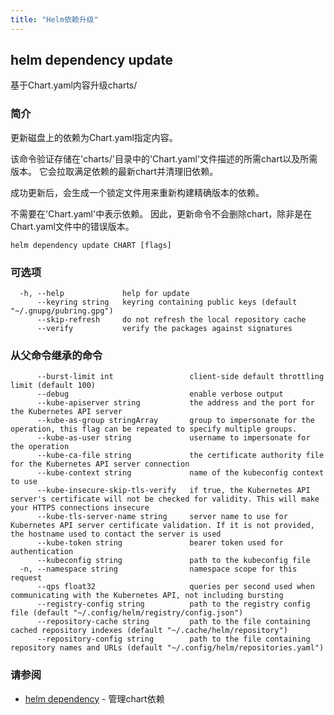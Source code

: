 ```yaml
---
title: "Helm依赖升级"
---
```


## helm dependency update

基于Chart.yaml内容升级charts/

### 简介

更新磁盘上的依赖为Chart.yaml指定内容。

该命令验证存储在'charts/'目录中的'Chart.yaml'文件描述的所需chart以及所需版本。
它会拉取满足依赖的最新chart并清理旧依赖。

成功更新后，会生成一个锁定文件用来重新构建精确版本的依赖。

不需要在'Chart.yaml'中表示依赖。 因此，更新命令不会删除chart，除非是在Chart.yaml文件中的错误版本。

```shell
helm dependency update CHART [flags]
```

### 可选项

```shell
  -h, --help             help for update
      --keyring string   keyring containing public keys (default "~/.gnupg/pubring.gpg")
      --skip-refresh     do not refresh the local repository cache
      --verify           verify the packages against signatures
```

### 从父命令继承的命令

```shell
      --burst-limit int                 client-side default throttling limit (default 100)
      --debug                           enable verbose output
      --kube-apiserver string           the address and the port for the Kubernetes API server
      --kube-as-group stringArray       group to impersonate for the operation, this flag can be repeated to specify multiple groups.
      --kube-as-user string             username to impersonate for the operation
      --kube-ca-file string             the certificate authority file for the Kubernetes API server connection
      --kube-context string             name of the kubeconfig context to use
      --kube-insecure-skip-tls-verify   if true, the Kubernetes API server's certificate will not be checked for validity. This will make your HTTPS connections insecure
      --kube-tls-server-name string     server name to use for Kubernetes API server certificate validation. If it is not provided, the hostname used to contact the server is used
      --kube-token string               bearer token used for authentication
      --kubeconfig string               path to the kubeconfig file
  -n, --namespace string                namespace scope for this request
      --qps float32                     queries per second used when communicating with the Kubernetes API, not including bursting
      --registry-config string          path to the registry config file (default "~/.config/helm/registry/config.json")
      --repository-cache string         path to the file containing cached repository indexes (default "~/.cache/helm/repository")
      --repository-config string        path to the file containing repository names and URLs (default "~/.config/helm/repositories.yaml")
```

### 请参阅

- [helm dependency](helm_dependency.md) - 管理chart依赖
